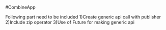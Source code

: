 #CombineApp

Following part need to be included
1)Create generic api call with publisher
2)Include zip operator
3)Use of Future for making generic api
